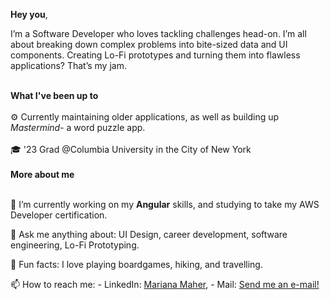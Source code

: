 <b>Hey you</b>,

I’m a Software Developer who loves tackling challenges head-on. I’m all about breaking down complex problems into bite-sized data and UI components. Creating Lo-Fi prototypes and turning them into flawless applications? That’s my jam. 

<br>
<b>What I've been up to</b>
<br></br>
⚙️ Currently maintaining older applications, as well as building up <i>Mastermind</i>- a word puzzle app. 
<br><br>
🎓 '23 Grad @Columbia University in the City of New York 
<br>
<br>
<b>More about me</b>
<br></br>

🌱 I’m currently working on my <b>Angular</b> skills, and studying to take my AWS Developer certification.

💬 Ask me anything about: UI Design, career development, software engineering, Lo-Fi Prototyping. 

🔎 Fun facts: I love playing boardgames, hiking, and travelling.

📫 How to reach me: - LinkedIn: [Mariana Maher](https://linkedin.com/in/marianamaher/), - Mail: [Send me an e-mail!](mailto:mariana.maherr@gmail.com)

<!---
marianamaher/marianamaher is a ✨ special ✨ repository because its `README.md` (this file) appears on your GitHub profile.
You can click the Preview link to take a look at your changes.
--->



